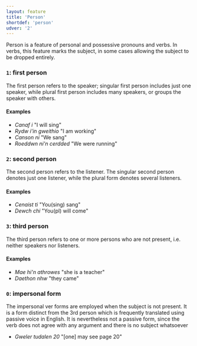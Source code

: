 ```yaml
---
layout: feature
title: 'Person'
shortdef: 'person'
udver: '2'
---
```


Person is a feature of personal and possessive pronouns and verbs. In verbs, this feature marks the subject, in some cases allowing the subject to be dropped entirely. 


### <a name="1">`1`</a>: first person

The first person refers to the speaker; singular first person includes just one speaker, while plural first person includes many speakers, or groups the speaker with others. 

#### Examples

* _Canaf i_ "I will sing"
* _Rydw i'in gweithio_ "I am working"
* _Canson ni_ "We sang"
* _Roeddwn ni'n cerdded_ "We were running"

### <a name="2">`2`</a>: second person

The second person refers to the listener. The singular second person denotes just one listener, while the plural form denotes several listeners.

#### Examples

* _Cenaist ti_ "You(sing) sang"
* _Dewch chi_ "You(pl) will come"


### <a name="3">`3`</a>: third person

The third person refers to one or more persons who are not present, i.e. neither speakers nor listeners.

#### Examples

* _Mae hi'n athrowes_ "she is a teacher"
* _Daethon nhw_ "they came"

### <a name="0">`0`</a>: impersonal form

The impersonal ver forms are employed when the subject is not present.
It is a form distinct from the 3rd person which is frequently translated using passive voice in English. It is nevertheless not a passive form, since the verb does not agree with any argument and there is no subject whatsoever

* _Gweler tudalen 20_ "[one] may see page 20"


